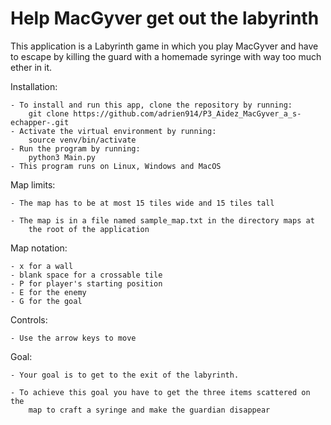<h1>Help MacGyver get out the labyrinth</h1>

This application is a Labyrinth game in which you play MacGyver and have to escape by killing the guard with a homemade syringe with way too much ether in it.

Installation:

    - To install and run this app, clone the repository by running:
        git clone https://github.com/adrien914/P3_Aidez_MacGyver_a_s-echapper-.git
    - Activate the virtual environment by running:
        source venv/bin/activate
    - Run the program by running:
        python3 Main.py
    - This program runs on Linux, Windows and MacOS

Map limits:

    - The map has to be at most 15 tiles wide and 15 tiles tall

    - The map is in a file named sample_map.txt in the directory maps at 
        the root of the application

Map notation:
        
    - x for a wall
    - blank space for a crossable tile
    - P for player's starting position
    - E for the enemy
    - G for the goal
   
Controls:

    - Use the arrow keys to move
    
Goal:

    - Your goal is to get to the exit of the labyrinth.
     
    - To achieve this goal you have to get the three items scattered on the 
        map to craft a syringe and make the guardian disappear
